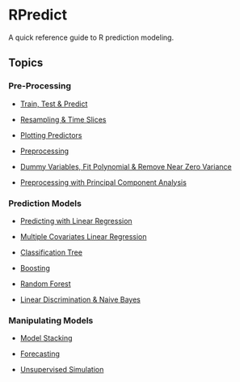 RPredict
================

A quick reference guide to R prediction modeling.

## Topics

### Pre-Processing

- [Train, Test & Predict](./models/predict01.md)

- [Resampling & Time Slices](./models/predict02.md)

- [Plotting Predictors](./models/plot_predictors.md)

- [Preprocessing](./models/preprocessing.md)

- [Dummy Variables, Fit Polynomial & Remove Near Zero Variance](./models/covariate_creation.md)

- [Preprocessing with Principal Component Analysis](./models/preprocessing_PCA.md)

### Prediction Models

- [Predicting with Linear Regression](./models/regression.md)

- [Multiple Covariates Linear Regression](./models/multivar_regression.md)

- [Classification Tree](./models/classification_tree.md)

- [Boosting](./models/boost.md)

- [Random Forest](./models/random_forest.md)

- [Linear Discrimination & Naive Bayes](./models/model_based.md)

### Manipulating Models

- [Model Stacking](./models/model_stacking.md)

- [Forecasting](./models/forecast.md)

- [Unsupervised Simulation](./models/unsupervised.md)
